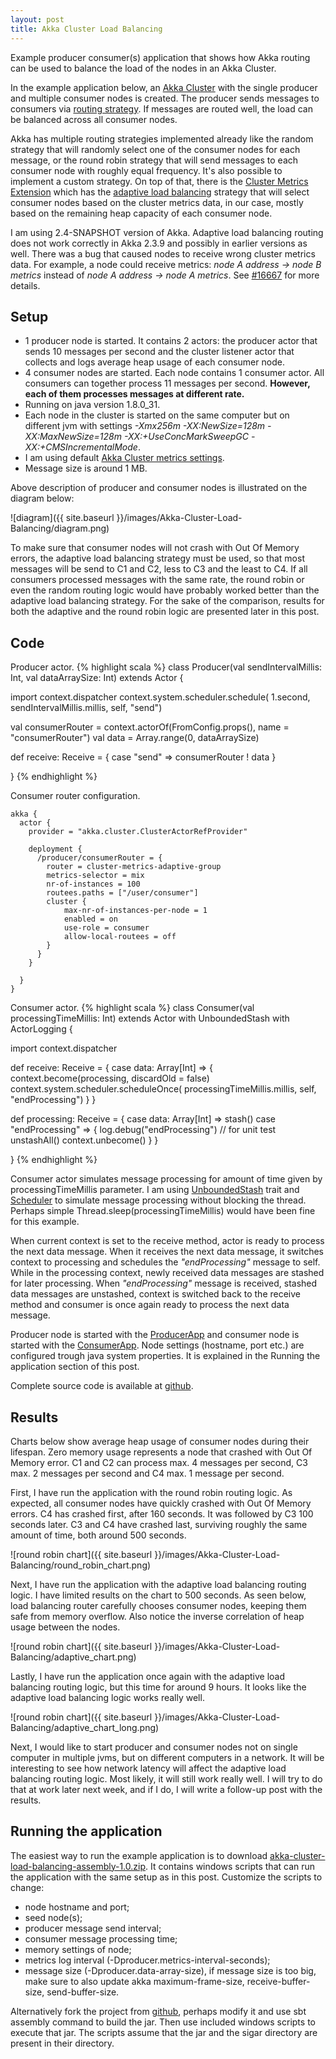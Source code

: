 ```yaml
---
layout: post
title: Akka Cluster Load Balancing
---
```


Example producer consumer(s) application that shows how Akka routing can be used to balance the load of the nodes in an Akka Cluster.

In the example application below, an [Akka Cluster](http://doc.akka.io/docs/akka/snapshot/common/cluster.html) with the single producer and multiple consumer nodes is created. The producer sends messages to consumers via [routing strategy](http://doc.akka.io/docs/akka/snapshot/scala/routing.html). If messages are routed well, the load can be balanced across all consumer nodes. 

Akka has multiple routing strategies implemented already like the random strategy that will randomly select one of the consumer nodes for each message, or the round robin strategy that will send messages to each consumer node with roughly equal frequency. It's also possible to implement a custom strategy. On top of that, there is the [Cluster Metrics Extension](http://doc.akka.io/docs/akka/snapshot/scala/cluster-metrics.html) which has the [adaptive load balancing](http://doc.akka.io/docs/akka/snapshot/scala/cluster-metrics.html#Adaptive_Load_Balancing) strategy that will select consumer nodes based on the cluster metrics data, in our case, mostly based on the remaining heap capacity of each consumer node. 

<div class="isa_warning">I am using 2.4-SNAPSHOT version of Akka. Adaptive load balancing routing does not work correctly in Akka 2.3.9 and possibly in earlier versions as well. There was a bug that caused nodes to receive wrong cluster metrics data. For example, a node could receive metrics: <i>node A address -> node B metrics</i> instead of <i>node A address -> node A metrics</i>. See <a href=https://github.com/akka/akka/issues/16667>#16667</a> for more details.</div>

## Setup ##

* 1 producer node is started. It contains 2 actors: the producer actor that sends 10 messages per second and the cluster listener actor that collects and logs average heap usage of each consumer node.
* 4 consumer nodes are started. Each node contains 1 consumer actor. All consumers can together process 11 messages per second. **However, each of them processes messages at different rate.**
* Running on java version 1.8.0_31.
* Each node in the cluster is started on the same computer but on different jvm with settings *-Xmx256m -XX:NewSize=128m -XX:MaxNewSize=128m -XX:+UseConcMarkSweepGC -XX:+CMSIncrementalMode*.
* I am using default [Akka Cluster metrics settings](http://doc.akka.io/docs/akka/snapshot/general/configuration.html#akka-cluster).
* Message size is around 1 MB.

Above description of producer and consumer nodes is illustrated on the diagram below:

![diagram]({{ site.baseurl }}/images/Akka-Cluster-Load-Balancing/diagram.png)

To make sure that consumer nodes will not crash with Out Of Memory errors, the adaptive load balancing strategy must be used, so that most messages will be send to C1 and C2, less to C3 and the least to C4. If all consumers processed messages with the same rate, the round robin or even the random routing logic would have probably worked better than the adaptive load balancing strategy. For the sake of the comparison, results for both the adaptive and the round robin logic are presented later in this post.

## Code ##

Producer actor. 
{% highlight scala %}
class Producer(val sendIntervalMillis: Int, val dataArraySize: Int) 
  extends Actor {

  import context.dispatcher
  context.system.scheduler.schedule(
    1.second, sendIntervalMillis.millis, self, "send")

  val consumerRouter = 
    context.actorOf(FromConfig.props(), name = "consumerRouter")
  val data = Array.range(0, dataArraySize)

  def receive: Receive = {
    case "send" => consumerRouter ! data
  }

}
{% endhighlight %}

Consumer router configuration.

```
akka {
  actor {  
    provider = "akka.cluster.ClusterActorRefProvider"

    deployment {
      /producer/consumerRouter = {
        router = cluster-metrics-adaptive-group
        metrics-selector = mix
        nr-of-instances = 100
        routees.paths = ["/user/consumer"]
        cluster {
            max-nr-of-instances-per-node = 1
            enabled = on
            use-role = consumer
            allow-local-routees = off
        }
      }
    }    
	
  }  
}
```
Consumer actor.
{% highlight scala %}
class Consumer(val processingTimeMillis: Int) 
  extends Actor with UnboundedStash with ActorLogging {

  import context.dispatcher

  def receive: Receive = {
    case data: Array[Int] => {
      context.become(processing, discardOld = false)
      context.system.scheduler.scheduleOnce(
	    processingTimeMillis.millis, self, "endProcessing")
    }
  }

  def processing: Receive = {
    case data: Array[Int] => stash()
    case "endProcessing" => {
      log.debug("endProcessing") // for unit test
      unstashAll()
      context.unbecome()
    }
  }

}
{% endhighlight %}

Consumer actor simulates message processing for amount of time given by processingTimeMillis parameter. I am using [UnboundedStash](http://doc.akka.io/docs/akka/snapshot/scala/actors.html#Stash) trait and [Scheduler](http://doc.akka.io/docs/akka/snapshot/scala/scheduler.html) to simulate message processing without blocking the thread. Perhaps simple Thread.sleep(processingTimeMillis) would have been fine for this example. 

When current context is set to the receive method, actor is ready to process the next data message. When it receives the next data message, it switches context to processing and schedules the *"endProcessing"* message to self. While in the processing context, newly received data messages are stashed for later processing. When *"endProcessing"* message is received, stashed data messages are unstashed, context is switched back to the receive method and consumer is once again ready to process the next data message.

Producer node is started with the [ProducerApp](https://github.com/kamkor/akka-cluster-load-balancing/blob/master/src/main/scala/kamkor/ProducerApp.scala) and consumer node is started with the [ConsumerApp](https://github.com/kamkor/akka-cluster-load-balancing/blob/master/src/main/scala/kamkor/ConsumerApp.scala). Node settings (hostname, port etc.) are configured trough java system properties. It is explained in the Running the application section of this post.

Complete source code is available at [github](https://github.com/kamkor/akka-cluster-load-balancing). 

## Results ##

Charts below show average heap usage of consumer nodes during their lifespan. Zero memory usage represents a node that crashed with Out Of Memory error. C1 and C2 can process max. 4 messages per second, C3 max. 2 messages per second and C4 max. 1 message per second.

First, I have run the application with the round robin routing logic. As expected, all consumer nodes have quickly crashed with Out Of Memory errors. C4 has crashed first, after 160 seconds. It was followed by C3 100 seconds later. C3 and C4 have crashed last, surviving roughly the same amount of time, both around 500 seconds. 

![round robin chart]({{ site.baseurl }}/images/Akka-Cluster-Load-Balancing/round_robin_chart.png)

Next, I have run the application with the adaptive load balancing routing logic. I have limited results on the chart to 500 seconds. As seen below, load balancing router carefully chooses consumer nodes, keeping them safe from memory overflow. Also notice the inverse correlation of heap usage between the nodes. 

![round robin chart]({{ site.baseurl }}/images/Akka-Cluster-Load-Balancing/adaptive_chart.png)

Lastly, I have run the application once again with the adaptive load balancing routing logic, but this time for around 9 hours. It looks like the adaptive load balancing logic works really well.

![round robin chart]({{ site.baseurl }}/images/Akka-Cluster-Load-Balancing/adaptive_chart_long.png)

Next, I would like to start producer and consumer nodes not on single computer in multiple jvms, but on different computers in a network. It will be interesting to see how network latency will affect the adaptive load balancing routing logic. Most likely, it will still work really well. I will try to do that at work later next week, and if I do, I will write a follow-up post with the results.

## Running the application ##

The easiest way to run the example application is to download [akka-cluster-load-balancing-assembly-1.0.zip](https://github.com/kamkor/akka-cluster-load-balancing/releases/tag/master). It contains windows scripts that can run the application with the same setup as in this post. Customize the scripts to change:

* node hostname and port;
* seed node(s);
* producer message send interval;
* consumer message processing time;
* memory settings of node;
* metrics log interval (-Dproducer.metrics-interval-seconds);
* message size (-Dproducer.data-array-size), if message size is too big, make sure to also update akka maximum-frame-size, receive-buffer-size, send-buffer-size.

Alternatively fork the project from [github](https://github.com/kamkor/akka-cluster-load-balancing), perhaps modify it and use sbt assembly command to build the jar. Then use included windows scripts to execute that jar. The scripts assume that the jar and the sigar directory are present in their directory.

